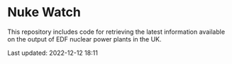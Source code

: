 # Nuke Watch

This repository includes code for retrieving the latest information available on the output of EDF nuclear power plants in the UK.

Last updated: 2022-12-12 18:11